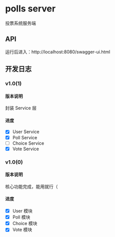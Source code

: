 # polls server

投票系统服务端

## API

运行后进入：http://localhost:8080/swagger-ui.html

## 开发日志

### v1.0(1)

#### 版本说明

封装 Service 层

#### 进度

- [x] User Service
- [x] Poll Service
- [ ] Choice Service
- [x] Vote Service

### v1.0(0)

#### 版本说明

核心功能完成，能用就行（

#### 进度

- [x] User 模块
- [x] Poll 模块
- [x] Choice 模块
- [x] Vote 模块
